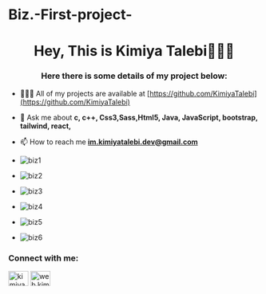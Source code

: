 # Biz.-First-project-

<h1 align="center">Hey, This is Kimiya Talebi👩🏻‍💻</h1>
<h3 align="center">Here there is some details of my project below:</h3>


- 👩🏻‍💻 All of my projects are available at [https://github.com/KimiyaTalebi](https://github.com/KimiyaTalebi)

- 💬 Ask me about **c, c++, Css3,Sass,Html5, Java, JavaScript, bootstrap, tailwind, react,**

- 📫 How to reach me **im.kimiyatalebi.dev@gmail.com**

- ![biz1](https://github.com/KimiyaTalebi/Biz.-First-project-/assets/160423493/cbeac8de-b55c-4bdb-a250-e5eba3a0adc5)
- ![biz2](https://github.com/KimiyaTalebi/Biz.-First-project-/assets/160423493/21eaf28d-0e7b-4d93-bb5e-84b8da687664)
- ![biz3](https://github.com/KimiyaTalebi/Biz.-First-project-/assets/160423493/d8dc0095-cf53-4acb-92f8-48b4b73d7f97)
- ![biz4](https://github.com/KimiyaTalebi/Biz.-First-project-/assets/160423493/09d2f464-272e-4179-88c4-e55203429a5d)
- ![biz5](https://github.com/KimiyaTalebi/Biz.-First-project-/assets/160423493/e1be54c3-81bd-432d-8af7-b371edcb6f55)
- ![biz6](https://github.com/KimiyaTalebi/Biz.-First-project-/assets/160423493/014fe3e3-89d0-4bdf-97c7-dcd02f4ff05e)

<h3 align="left">Connect with me:</h3>
<p align="left">
<a href="https://linkedin.com/in/kimiya-talebi" target="blank"><img align="center" src="https://raw.githubusercontent.com/rahuldkjain/github-profile-readme-generator/master/src/images/icons/Social/linked-in-alt.svg" alt="kimiya-talebi" height="30" width="40" /></a>
<a href="https://instagram.com/web.kimiyatalebi.dev" target="blank"><img align="center" src="https://raw.githubusercontent.com/rahuldkjain/github-profile-readme-generator/master/src/images/icons/Social/instagram.svg" alt="web.kimiyatalebi.dev" height="30" width="40" /></a>
</p>


